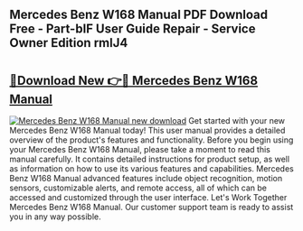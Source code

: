 ## Mercedes Benz W168 Manual PDF Download Free - Part-bIF User Guide Repair - Service Owner Edition rmlJ4

# <h2><a href="http://bc60408.oget.top/?id=Mercedes+Benz+W168+Manual">🔗Download New 👉🔴 Mercedes Benz W168 Manual</a></h2>

[![Mercedes Benz W168 Manual new download](https://i.imgur.com/5g1atiW.png)](http://bc60408.oget.top/?id=Mercedes+Benz+W168+Manual)
Get started with your new Mercedes Benz W168 Manual today! This user manual provides a detailed overview of the product's features and functionality. Before you begin using your Mercedes Benz W168 Manual, please take a moment to read this manual carefully. It contains detailed instructions for product setup, as well as information on how to use its various features and capabilities. Mercedes Benz W168 Manual advanced features include object recognition, motion sensors, customizable alerts, and remote access, all of which can be accessed and customized through the user interface. Let's Work Together Mercedes Benz W168 Manual. Our customer support team is ready to assist you in any way possible.

